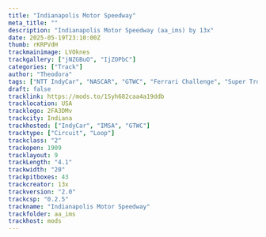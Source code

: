 ```yaml
---
title: "Indianapolis Motor Speedway"
meta_title: ""
description: "Indianapolis Motor Speedway (aa_ims) by 13x"
date: 2025-05-19T23:10:00Z
thumb: rKRPVdH
trackmainimage: LVOknes
trackgallery: ["jNZGBuO", "IjZOPbC"] 
categories: ["Track"]
author: "Theodora"
tags: ["NTT IndyCar", "NASCAR", "GTWC", "Ferrari Challenge", "Super Trofeo", "IMSA", "13x", "Circuit", "USA", "Loop"]
draft: false
tracklink: https://mods.to/1Syh682caa4a19ddb
tracklocation: USA
tracklogo: 2FA3DMv
trackcity: Indiana
trackhosted: ["IndyCar", "IMSA", "GTWC"]
tracktype: ["Circuit", "Loop"]
trackclass: "2" 
trackopen: 1909
tracklayout: 9
trackLength: "4.1"
trackwidth: "20"
trackpitboxes: 43
trackcreator: 13x
trackversion: "2.0"
trackcsp: "0.2.5"
trackname: "Indianapolis Motor Speedway"
trackfolder: aa_ims
trackhost: mods
---
```


